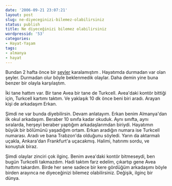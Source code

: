 ```yaml
---
date: '2006-09-21 23:07:21'
layout: post
slug: ne-diyeceginizi-bilemez-olabilirsiniz
status: publish
title: Ne diyeceğinizi bilemez olabilirsiniz
wordpressid: '53'
categories:
- Hayat-Yaşam
tags:
- almanya
- hayat
---
```


Bundan 2 hafta önce bir  [şeyler](http://www.fatiharslan.net/blog/dunya-kucuk-mu-buyuk-mu/) karalamıştım . Hayatımda durmadan var olan şeyler. Durmadan olur böyle beklenmedik olaylar. Daha demin yine buna benzer bir olayla karşılaştım.

İki tane hattım var. Bir tane Avea bir tane de Turkcell. Avea'daki kontör bittiği için, Turkcell kartımı taktım.
Ve yaklaşık 10 dk önce beni biri aradı. Arayan kişi de arkadaşım Erkan.

Şimdi ne var bunda diyebilirsin. Devam anlatayım. Erkan benim Almanya'dan ilk okul arkadaşım. Beraber 10 sınıfa kadar  okuduk. Aynı sınıfta, aynı sıralarda, herşeyi beraber yaptığım arkadaşlarımdan biriydi. Hayatımın büyük bir bölümünü yaşadığım ortam. Erkan aradığın numara ise Turkcell numarası. Aradı ve bana Trabzon'da olduğunu söyledi. Yarın da aktarmalı uçakla, Ankara'dan Frankfurt'a uçacakmış. Halimi, hatırımı sordu, ve konuştuk biraz. 

Şimdi olaylar zinciri çok ilginç. Benim avea'daki kontör bitmeseydi, ben bugün Turkcelli takmazdım. Hadi taktım farz edelim, çıkartıp gene Avea hattımı takardım. Birde her sene sadece bir kere gördüğüm arkadaşımı böyle birden arayınca ne diyeceğinizi bilemez olabilirsiniz. Değişik, ilginç bir dünya.
